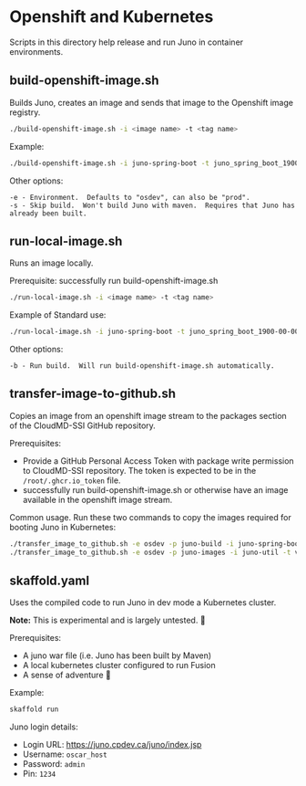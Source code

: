Openshift and Kubernetes
========================

Scripts in this directory help release and run Juno in container environments.

build-openshift-image.sh
------------------------

Builds Juno, creates an image and sends that image to the Openshift image registry.

```bash
./build-openshift-image.sh -i <image name> -t <tag name>
```

Example:
```bash
./build-openshift-image.sh -i juno-spring-boot -t juno_spring_boot_1900-00-00
```

Other options:
```
-e - Environment.  Defaults to "osdev", can also be "prod".
-s - Skip build.  Won't build Juno with maven.  Requires that Juno has already been built.
```

run-local-image.sh
------------------

Runs an image locally.

Prerequisite: successfully run build-openshift-image.sh

```bash
./run-local-image.sh -i <image name> -t <tag name>
```
Example of Standard use:
```bash
./run-local-image.sh -i juno-spring-boot -t juno_spring_boot_1900-00-00
```

Other options:
```
-b - Run build.  Will run build-openshift-image.sh automatically.
```

transfer-image-to-github.sh
---------------------------

Copies an image from an openshift image stream to the packages section of the CloudMD-SSI GitHub repository.

Prerequisites: 
* Provide a GitHub Personal Access Token with package write permission to CloudMD-SSI repository.  The token is expected to be in the `/root/.ghcr.io_token` file.
* successfully run build-openshift-image.sh or otherwise have an image available in the openshift image stream.

Common usage.  Run these two commands to copy the images required for booting Juno in Kubernetes:
```bash
./transfer_image_to_github.sh -e osdev -p juno-build -i juno-spring-boot -t juno_spring_boot_2022-08-08.0
./transfer_image_to_github.sh -e osdev -p juno-images -i juno-util -t v1.0.1
```

skaffold.yaml
-------------

Uses the compiled code to run Juno in dev mode a Kubernetes cluster.

**Note:** This is experimental and is largely untested. :firecracker:

Prerequisites:
* A juno war file (i.e. Juno has been built by Maven) 
* A local kubernetes cluster configured to run Fusion
* A sense of adventure :dragon:

Example:
```bash
skaffold run
```

Juno login details:
* Login URL: https://juno.cpdev.ca/juno/index.jsp
* Username: `oscar_host`
* Password: `admin`
* Pin: `1234`